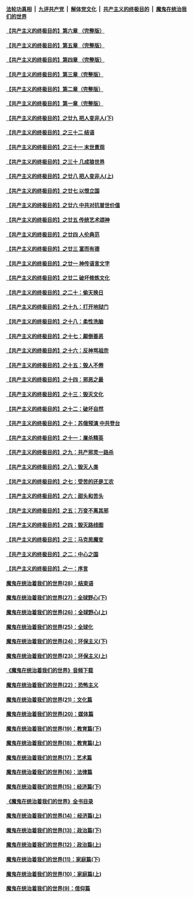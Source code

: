 ####  [法轮功真相](../../../../basic/blob/master/README.md?t=11041713) &nbsp;|&nbsp; [九评共产党](../../../../9ping.md/blob/master/README.md?t=11041713) &nbsp;|&nbsp; [解体党文化](../../../../jtdwh.md/blob/master/README.md?t=11041713)  &nbsp;|&nbsp; [共产主义的终极目的](../../../../gczydzjmd.md/blob/master/README.md?t=11041713) &nbsp;|&nbsp; [魔鬼在统治我们的世界](../../../../mgztzwmdsj.md/blob/master/README.md?t=11041713) 

#### [【共产主义的终极目的】第六章 （完整版）](../pages/nsc422/n11428913.md?t=11041713) 

#### [【共产主义的终极目的】第五章 （完整版）](../pages/nsc422/n11428912.md?t=11041713) 

#### [【共产主义的终极目的】第四章 （完整版）](../pages/nsc422/n11428907.md?t=11041713) 

#### [【共产主义的终极目的】第三章（完整版）](../pages/nsc422/n11428848.md?t=11041713) 

#### [【共产主义的终极目的】第二章（完整版）](../pages/nsc422/n11428831.md?t=11041713) 

#### [【共产主义的终极目的】第一章（完整版）](../pages/nsc422/n11417651.md?t=11041713) 

#### [【共产主义的终极目的】之廿九 把人变非人(下)](../pages/nsc422/n11344140.md?t=11041713) 

#### [【共产主义的终极目的】之三十二 结语](../pages/nsc422/n11360535.md?t=11041713) 

#### [【共产主义的终极目的】之三十一 末世景观](../pages/nsc422/n11351129.md?t=11041713) 

#### [【共产主义的终极目的】之三十 几成狼世界](../pages/nsc422/n11348280.md?t=11041713) 

#### [【共产主义的终极目的】之廿八 把人变非人(上)](../pages/nsc422/n11340492.md?t=11041713) 

#### [【共产主义的终极目的】之廿七 以恨立国](../pages/nsc422/n11336944.md?t=11041713) 

#### [【共产主义的终极目的】之廿六 中共对抗普世价值](../pages/nsc422/n11324785.md?t=11041713) 

#### [【共产主义的终极目的】之廿五 传统艺术颂神](../pages/nsc422/n11296396.md?t=11041713) 

#### [【共产主义的终极目的】之廿四 人伦典范](../pages/nsc422/n11296397.md?t=11041713) 

#### [【共产主义的终极目的】之廿三 富而有德](../pages/nsc422/n11283598.md?t=11041713) 

#### [【共产主义的终极目的】之廿一 神传语言文字](../pages/nsc422/n11263265.md?t=11041713) 

#### [【共产主义的终极目的】之廿二 破坏修炼文化](../pages/nsc422/n11245728.md?t=11041713) 

#### [【共产主义的终极目的】之二十：偷天换日](../pages/nsc422/n11238846.md?t=11041713) 

#### [【共产主义的终极目的】之十九：打开地狱门](../pages/nsc422/n11206376.md?t=11041713) 

#### [【共产主义的终极目的】之十八：柔性洗脑](../pages/nsc422/n11199994.md?t=11041713) 

#### [【共产主义的终极目的】之十七：颠倒善恶](../pages/nsc422/n11179782.md?t=11041713) 

#### [【共产主义的终极目的】之十六：反神骂祖宗](../pages/nsc422/n11166798.md?t=11041713) 

#### [【共产主义的终极目的】之十五：毁人不倦](../pages/nsc422/n11166792.md?t=11041713) 

#### [【共产主义的终极目的】之十四：邪恶之最](../pages/nsc422/n11150249.md?t=11041713) 

#### [【共产主义的终极目的】之十三：毁灭文化](../pages/nsc422/n11135227.md?t=11041713) 

#### [【共产主义的终极目的】之十二：破坏自然](../pages/nsc422/n11135214.md?t=11041713) 

#### [【共产主义的终极目的】之十：苏俄预演 中共登台](../pages/nsc422/n11118424.md?t=11041713) 

#### [【共产主义的终极目的】之十一：屠杀精英](../pages/nsc422/n11118442.md?t=11041713) 

#### [【共产主义的终极目的】之九：共产邪灵一路杀](../pages/nsc422/n11114139.md?t=11041713) 

#### [【共产主义的终极目的】之八：毁灭人类](../pages/nsc422/n11108503.md?t=11041713) 

#### [【共产主义的终极目的】之七：受苦的还是工农](../pages/nsc422/n11101809.md?t=11041713) 

#### [【共产主义的终极目的】之六：甜头和苦头](../pages/nsc422/n11096971.md?t=11041713) 

#### [【共产主义的终极目的】之五：万变不离其邪](../pages/nsc422/n11091285.md?t=11041713) 

#### [【共产主义的终极目的】之四：毁灭路线图](../pages/nsc422/n11086284.md?t=11041713) 

#### [【共产主义的终极目的】之三：马克思魔变](../pages/nsc422/n11061941.md?t=11041713) 

#### [【共产主义的终极目的】之二：中心之国](../pages/nsc422/n11047728.md?t=11041713) 

#### [【共产主义的终极目的】之一：序言](../pages/nsc422/n11086077.md?t=11041713) 

#### [魔鬼在统治着我们的世界(28)：结束语](../pages/nsc422/n10936246.md?t=11041713) 

#### [魔鬼在统治着我们的世界(27)：全球野心(下)](../pages/nsc422/n10928319.md?t=11041713) 

#### [魔鬼在统治着我们的世界(26)：全球野心(上)](../pages/nsc422/n10900318.md?t=11041713) 

#### [魔鬼在统治着我们的世界(25)：全球化](../pages/nsc422/n10788205.md?t=11041713) 

#### [魔鬼在统治着我们的世界(24)：环保主义(下)](../pages/nsc422/n10695307.md?t=11041713) 

#### [魔鬼在统治着我们的世界(23)：环保主义(上)](../pages/nsc422/n10688613.md?t=11041713) 

#### [《魔鬼在统治着我们的世界》音频下载](../pages/nsc422/n10635553.md?t=11041713) 

#### [魔鬼在统治着我们的世界(22)：恐怖主义](../pages/nsc422/n10614727.md?t=11041713) 

#### [魔鬼在统治着我们的世界(21)：文化篇](../pages/nsc422/n10597706.md?t=11041713) 

#### [魔鬼在统治着我们的世界(20)：媒体篇](../pages/nsc422/n10586579.md?t=11041713) 

#### [魔鬼在统治着我们的世界(19)：教育篇(下)](../pages/nsc422/n10564808.md?t=11041713) 

#### [魔鬼在统治着我们的世界(18)：教育篇(上)](../pages/nsc422/n10526970.md?t=11041713) 

#### [魔鬼在统治着我们的世界(17)：艺术篇](../pages/nsc422/n10499093.md?t=11041713) 

#### [魔鬼在统治着我们的世界(16)：法律篇](../pages/nsc422/n10485969.md?t=11041713) 

#### [魔鬼在统治着我们的世界(15)：经济篇(下)](../pages/nsc422/n10469975.md?t=11041713) 

#### [《魔鬼在统治着我们的世界》全书目录](../pages/nsc422/n10464261.md?t=11041713) 

#### [魔鬼在统治着我们的世界(14)：经济篇(上)](../pages/nsc422/n10457370.md?t=11041713) 

#### [魔鬼在统治着我们的世界(13)：政治篇(下)](../pages/nsc422/n10448270.md?t=11041713) 

#### [魔鬼在统治着我们的世界(12)：政治篇(上)](../pages/nsc422/n10444576.md?t=11041713) 

#### [魔鬼在统治着我们的世界(11)：家庭篇(下)](../pages/nsc422/n10440961.md?t=11041713) 

#### [魔鬼在统治着我们的世界(10)：家庭篇(上)](../pages/nsc422/n10435448.md?t=11041713) 

#### [魔鬼在统治着我们的世界(9)：信仰篇](../pages/nsc422/n10432159.md?t=11041713) 


